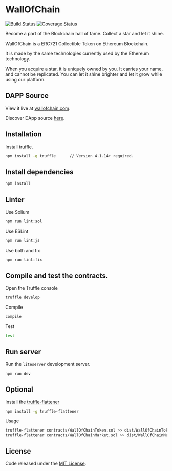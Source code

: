 # WallOfChain

[![Build Status](https://travis-ci.org/bc1tech/wallofchain.svg?branch=master)](https://travis-ci.org/bc1tech/wallofchain)
[![Coverage Status](https://coveralls.io/repos/github/bc1tech/wallofchain/badge.svg?branch=master)](https://coveralls.io/github/bc1tech/wallofchain?branch=master)

Become a part of the Blockchain hall of fame. Collect a star and let it shine.

WallOfChain is a ERC721 Collectible Token on Ethereum Blockchain.

It is made by the same technologies currently used by the Ethereum technology.

When you acquire a star, it is uniquely owned by you. It carries your name, and cannot be replicated. You can let it shine brighter and let it grow while using our platform.

## DAPP Source

View it live at [wallofchain.com](https://wallofchain.com/).

Discover DApp source [here](https://github.com/bc1tech/wallofchain/tree/site).  

## Installation

Install truffle.

```bash
npm install -g truffle      // Version 4.1.14+ required.
```

## Install dependencies

```bash
npm install
```

## Linter

Use Solium

```bash
npm run lint:sol
```

Use ESLint

```bash
npm run lint:js
```

Use both and fix

```bash
npm run lint:fix
```

## Compile and test the contracts.

Open the Truffle console

```bash
truffle develop
```

Compile 

```bash
compile 
```

Test

```bash
test
```

## Run server

Run the `liteserver` development server.

```bash
npm run dev
```

## Optional

Install the [truffle-flattener](https://github.com/alcuadrado/truffle-flattener)

```bash
npm install -g truffle-flattener
```
 
Usage 

```bash
truffle-flattener contracts/WallOfChainToken.sol >> dist/WallOfChainToken.dist.sol
truffle-flattener contracts/WallOfChainMarket.sol >> dist/WallOfChainMarket.dist.sol
```

## License

Code released under the [MIT License](https://github.com/bc1tech/wallofchain/blob/master/LICENSE).
